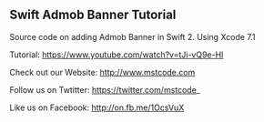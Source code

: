 ## Swift Admob Banner Tutorial

Source code on adding Admob Banner in Swift 2. Using Xcode 7.1

Tutorial: https://www.youtube.com/watch?v=tJi-vQ9e-HI

Check out our Website: http://www.mstcode.com

Follow us on Twtitter: https://twitter.com/mstcode_

Like us on Facebook: http://on.fb.me/1OcsVuX
